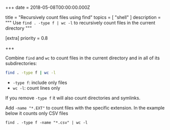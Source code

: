 
+++
date = 2018-05-08T00:00:00.000Z


title = "Recursively count files using find"
topics = [ "shell" ]
description = """
Use `find . -type f | wc -l` to recursively count files in the current directory
"""

[extra]
priority = 0.8

+++

Combine `find` and `wc` to count files in the current directory and in all of its subdirectories:

```bash
find . -type f | wc -l
```

* `-type f`: include only files
* `wc -l`: count lines only

If you remove `-type f` it will also count directories and symlinks.

Add `-name "*.EXT"` to count files with the specific extension. In the example below it counts only CSV files

```
find . -type f -name "*.csv" | wc -l
```
